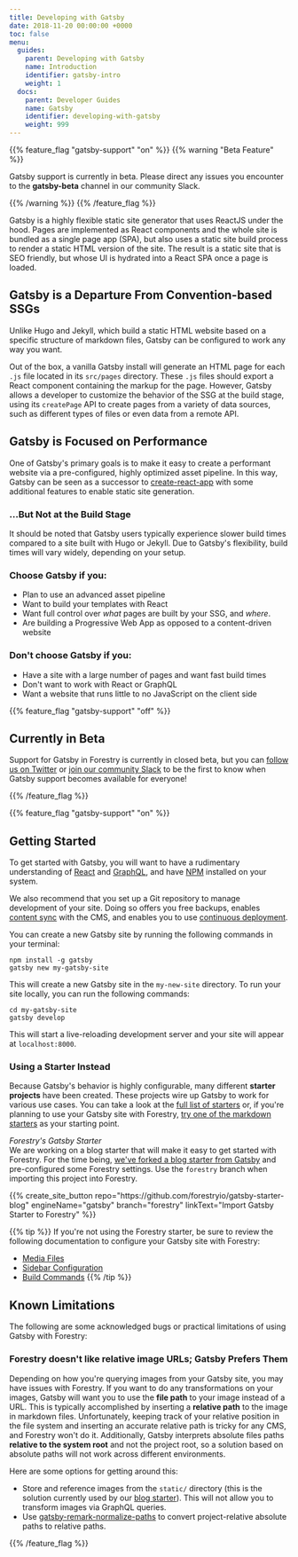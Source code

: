```yaml
---
title: Developing with Gatsby
date: 2018-11-20 00:00:00 +0000
toc: false
menu:
  guides:
    parent: Developing with Gatsby
    name: Introduction
    identifier: gatsby-intro
    weight: 1
  docs:
    parent: Developer Guides
    name: Gatsby
    identifier: developing-with-gatsby
    weight: 999
---
```


{{% feature_flag "gatsby-support" "on" %}}
{{% warning "Beta Feature" %}}

Gatsby support is currently in beta. Please direct any issues you encounter to the **gatsby-beta** channel in our community Slack.

{{% /warning %}}
{{% /feature_flag %}}

Gatsby is a highly flexible static site generator that uses ReactJS under the hood. Pages are implemented as React components and the whole site is bundled as a single page app (SPA), but also uses a static site build process to render a static HTML version of the site. The result is a static site that is SEO friendly, but whose UI is hydrated into a React SPA once a page is loaded.

## Gatsby is a Departure From Convention-based SSGs

Unlike Hugo and Jekyll, which build a static HTML website based on a specific structure of markdown files, Gatsby can be configured to work any way you want.

Out of the box, a vanilla Gatsby install will generate an HTML page for each `.js` file located in its `src/pages` directory. These `.js` files should export a React component containing the markup for the page. However, Gatsby allows a developer to customize the behavior of the SSG at the build stage, using its `createPage` API to create pages from a variety of data sources, such as different types of files or even data from a remote API.

## Gatsby is Focused on Performance

One of Gatsby's primary goals is to make it easy to create a performant website via a pre-configured, highly optimized asset pipeline. In this way, Gatsby can be seen as a successor to [create-react-app](https://facebook.github.io/create-react-app/) with some additional features to enable static site generation.

### ...But Not at the Build Stage

It should be noted that Gatsby users typically experience slower build times compared to a site built with Hugo or Jekyll. Due to Gatsby's flexibility, build times will vary widely, depending on your setup.

### Choose Gatsby if you:
- Plan to use an advanced asset pipeline
- Want to build your templates with React
- Want full control over _what_ pages are built by your SSG, and _where_.
- Are building a Progressive Web App as opposed to a content-driven website

### Don't choose Gatsby if you:
- Have a site with a large number of pages and want fast build times
- Don't want to work with React or GraphQL
- Want a website that runs little to no JavaScript on the client side

{{% feature_flag "gatsby-support" "off" %}}

## Currently in Beta

Support for Gatsby in Forestry is currently in closed beta, but you can [follow us on Twitter](https://twitter.com/forestryio/) or [join our community Slack](/blog/join-our-slack-community/) to be the first to know when Gatsby support becomes available for everyone!

{{% /feature_flag %}}

{{% feature_flag "gatsby-support" "on" %}}

## Getting Started

To get started with Gatsby, you will want to have a rudimentary understanding of [React](https://reactjs.org/) and [GraphQL](https://graphql.org/), and have [NPM](https://www.npmjs.com/) installed on your system.

We also recommend that you set up a Git repository to manage development of your site. Doing so offers you free backups, enables [content sync](/docs/git-sync/) with the CMS, and enables you to use [continuous deployment](/docs/settings/#deployment).

You can create a new Gatsby site by running the following commands in your terminal:

```
npm install -g gatsby
gatsby new my-gatsby-site
```

This will create a new Gatsby site in the `my-new-site` directory. To run your site locally, you can run the following commands:

```
cd my-gatsby-site
gatsby develop
```

This will start a live-reloading development server and your site will appear at `localhost:8000`.

### Using a Starter Instead

Because Gatsby's behavior is highly configurable, many different **starter projects** have been created. These projects wire up Gatsby to work for various use cases. You can take a look at the [full list of starters](https://www.gatsbyjs.org/starters/?v=2) or, if you're planning to use your Gatsby site with Forestry, [try one of the markdown starters](https://www.gatsbyjs.org/starters/?c=Markdown&v=2) as your starting point.


*Forestry's Gatsby Starter*<br />
We are working on a blog starter that will make it easy to get started with Forestry. For the time being, [we've forked a blog starter from Gatsby](https://github.com/forestryio/gatsby-starter-blog) and pre-configured some Forestry settings. Use the `forestry` branch when importing this project into Forestry.

<div>
{{% create_site_button
repo="https://github.com/forestryio/gatsby-starter-blog"
engineName="gatsby"
branch="forestry"
linkText="Import Gatsby Starter to Forestry"
 %}}
 </div>


{{% tip %}}
If you're not using the Forestry starter, be sure to review the following documentation to configure your Gatsby site with Forestry:

- [Media Files](/docs/media/)
- [Sidebar Configuration](/docs/settings/content-sections/)
- [Build Commands](/docs/settings/build-commands/)
{{% /tip %}}

## Known Limitations

The following are some acknowledged bugs or practical limitations of using Gatsby with Forestry:

### Forestry doesn't like relative image URLs; Gatsby Prefers Them
Depending on how you're querying images from your Gatsby site, you may have issues with Forestry. If you want to do any transformations on your images, Gatsby will want you to use the **file path** to your image instead of a URL. This is typically accomplished by inserting a **relative path** to the image in markdown files. Unfortunately, keeping track of your relative position in the file system and inserting an accurate relative path is tricky for any CMS, and Forestry won't do it. Additionally, Gatsby interprets absolute files paths **relative to the system root** and not the project root, so a solution based on absolute paths will not work across different environments.

Here are some options for getting around this:

- Store and reference images from the `static/` directory (this is the solution currently used by our [blog starter](https://github.com/forestryio/gatsby-starter-blog/blob/forestry/.forestry/settings.yml#L20)). This will not allow you to transform images via GraphQL queries.
- Use [gatsby-remark-normalize-paths](https://www.gatsbyjs.org/packages/gatsby-remark-normalize-paths/) to convert project-relative absolute paths to relative paths.



{{% /feature_flag %}}